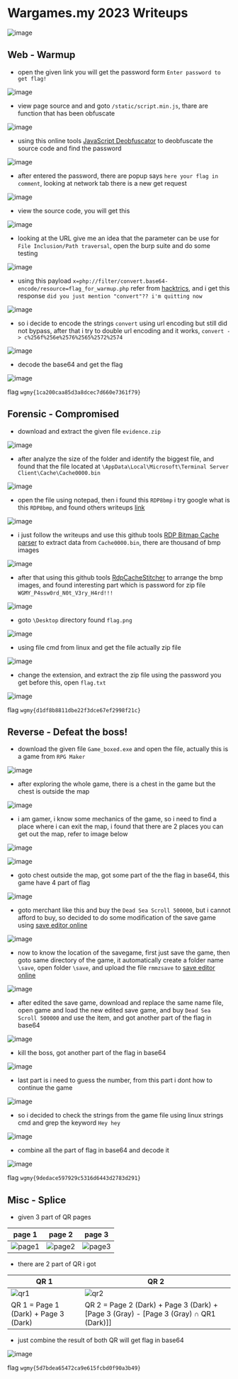 # Wargames.my 2023 Writeups

![image](https://github.com/0hanif0/WGMY2023CTF-Writeups/assets/23289982/3cc54c6b-65c5-4a43-8403-78a580f6ab8d)

## Web - Warmup

- open the given link you will get the password form `Enter password to get flag!`

![image](https://github.com/0hanif0/WGMY2023CTF-Writeups/assets/23289982/b6092705-3410-457d-8f88-f9de0a25c988)

- view page source and and goto `/static/script.min.js`, thare are function that has been obfuscate

![image](https://github.com/0hanif0/WGMY2023CTF-Writeups/assets/23289982/bc150520-cd35-4a37-9ffe-3e3fb19cb3d7)

- using this online tools [JavaScript Deobfuscator](https://obf-io.deobfuscate.io/) to deobfuscate the source code and find the password

![image](https://github.com/0hanif0/WGMY2023CTF-Writeups/assets/23289982/09a69afa-ab1b-4d62-9859-448c0b0550bf)

- after entered the password, there are popup says `here your flag in comment`, looking at network tab there is a new get request

![image](https://github.com/0hanif0/WGMY2023CTF-Writeups/assets/23289982/d6a58ace-2bf2-4ad7-b795-c229f92b68cd)

- view the source code, you will get this

![image](https://github.com/0hanif0/WGMY2023CTF-Writeups/assets/23289982/77753943-2214-451d-b04c-8f68180c54b2)

- looking at the URL give me an idea that the parameter can be use for `File Inclusion/Path traversal`, open the burp suite and do some testing

![image](https://github.com/0hanif0/WGMY2023CTF-Writeups/assets/23289982/ed26ec9d-0e78-43f4-a450-695030959a2a)

- using this payload `x=php://filter/convert.base64-encode/resource=flag_for_warmup.php` refer from [hacktrics](https://book.hacktricks.xyz/pentesting-web/file-inclusion), and i get this response `did you just mention "convert"?? i'm quitting now`

![image](https://github.com/0hanif0/WGMY2023CTF-Writeups/assets/23289982/a13583fc-f9fc-4039-b249-10d1b9cae98f)

- so i decide to encode the strings `convert` using url encoding but still did not bypass, after that i try to double url encoding and it works, `convert -> c%256f%256e%2576%2565%2572%2574`

![image](https://github.com/0hanif0/WGMY2023CTF-Writeups/assets/23289982/12808b50-cb6f-4e3a-8ca5-5511c94899e7)

- decode the base64 and get the flag

![image](https://github.com/0hanif0/WGMY2023CTF-Writeups/assets/23289982/0b56ee93-745e-4632-aa9a-896da4d246ad)

flag `wgmy{1ca200caa85d3a8dcec7d660e7361f79}`

## Forensic - Compromised

- download and extract the given file `evidence.zip`

![image](https://github.com/0hanif0/WGMY2023CTF-Writeups/assets/23289982/8c4ef906-a211-4d7c-9629-5552cef6058b)

- after analyze the size of the folder and identify the biggest file, and found that the file located at `\AppData\Local\Microsoft\Terminal Server Client\Cache\Cache0000.bin`

![image](https://github.com/0hanif0/WGMY2023CTF-Writeups/assets/23289982/854e0266-3c9b-4ecc-8f00-c2a2e900a102)

- open the file using notepad, then i found this `RDP8bmp` i try google what is this `RDP8bmp`, and found others writeups [link](https://medium.com/@yashkumarnavadiya/htb-no-place-to-hide-easy-forensics-challenge-b025c864607a)

![image](https://github.com/0hanif0/WGMY2023CTF-Writeups/assets/23289982/2ed75b75-4128-414a-9475-df19e6367f76)

- i just follow the writeups and use this github tools [RDP Bitmap Cache parser](https://github.com/ANSSI-FR/bmc-tools) to extract data from `Cache0000.bin`, there are thousand of bmp images

![image](https://github.com/0hanif0/WGMY2023CTF-Writeups/assets/23289982/fcda9a2b-8a18-456c-93de-8304a83cb3bd)

- after that using this github tools [RdpCacheStitcher](https://github.com/BSI-Bund/RdpCacheStitcher) to arrange the bmp images, and found interesting part which is password for zip file `WGMY_P4ssw0rd_N0t_V3ry_H4rd!!!`

![image](https://github.com/0hanif0/WGMY2023CTF-Writeups/assets/23289982/03cef38f-2502-405a-a178-4ce5aa67b963)

- goto `\Desktop` directory found `flag.png`

![image](https://github.com/0hanif0/WGMY2023CTF-Writeups/assets/23289982/5aced1e5-1aa0-43cc-974a-e85b9b1818e4)

- using file cmd from linux and get the file actually zip file

![image](https://github.com/0hanif0/WGMY2023CTF-Writeups/assets/23289982/44d832c7-96b7-4c35-be0f-f5e97fab5e9d)

- change the extension, and extract the zip file using the password you get before this, open `flag.txt`

![image](https://github.com/0hanif0/WGMY2023CTF-Writeups/assets/23289982/f41e9469-2302-4d3d-84a0-ddda40a614d4)

flag `wgmy{d1df8b8811dbe22f3dce67ef2998f21c}`

## Reverse - Defeat the boss!

- download the given file `Game_boxed.exe` and open the file, actually this is a game from `RPG Maker`

![image](https://github.com/0hanif0/WGMY2023CTF-Writeups/assets/23289982/2fccc6b7-9102-4630-8a95-a96b7c57dc69)

- after exploring the whole game, there is a chest in the game but the chest is outside the map

![image](https://github.com/0hanif0/WGMY2023CTF-Writeups/assets/23289982/ab7535ab-0bce-4723-a8f4-9bf2394ceda5)

- i am gamer, i know some mechanics of the game, so i need to find a place where i can exit the map, i found that there are 2 places you can get out the map, refer to image below

![image](https://github.com/0hanif0/WGMY2023CTF-Writeups/assets/23289982/5f23c07a-5d18-4b0e-b69c-c5802d84bcb2)

![image](https://github.com/0hanif0/WGMY2023CTF-Writeups/assets/23289982/36817119-bad8-4a02-9ad2-e2e17366e6c8)

- goto chest outside the map, got some part of the the flag in base64, this game have 4 part of flag

![image](https://github.com/0hanif0/WGMY2023CTF-Writeups/assets/23289982/c23f2047-0852-40b4-9ccf-db8b435c1c38)

- goto merchant like this and buy the `Dead Sea Scroll 500000`, but i cannot afford to buy, so decided to do some modification of the save game using [save editor online](https://www.save-editor.com/tools/rpg_tkool_mz_save.html)

![image](https://github.com/0hanif0/WGMY2023CTF-Writeups/assets/23289982/26b8347c-f8aa-4ad5-a725-b40b17488efa)

- now to know the location of the savegame, first just save the game, then goto same directory of the game, it automatically create a folder name `\save`, open folder `\save`, and upload the file `rmmzsave` to [save editor online](https://www.save-editor.com/tools/rpg_tkool_mz_save.html)

![image](https://github.com/0hanif0/WGMY2023CTF-Writeups/assets/23289982/f2e95821-7d9c-4596-bf1a-6b8bb66bf102)

- after edited the save game, download and replace the same name file, open game and load the new edited save game, and buy `Dead Sea Scroll 500000` and use the item, and got another part of the flag in base64

![image](https://github.com/0hanif0/WGMY2023CTF-Writeups/assets/23289982/c1a9ee9b-f13b-43c6-9d1b-d99263e3b62f)

- kill the boss, got another part of the flag in base64

![image](https://github.com/0hanif0/WGMY2023CTF-Writeups/assets/23289982/154a67bd-e676-4457-9a25-9fd4331d01f1)

- last part is i need to guess the number, from this part i dont how to continue the game

![image](https://github.com/0hanif0/WGMY2023CTF-Writeups/assets/23289982/da685690-b237-4e86-8a2d-77b7c6db101d)

- so i decided to check the strings from the game file using linux strings cmd and grep the keyword `Hey hey`

![image](https://github.com/0hanif0/WGMY2023CTF-Writeups/assets/23289982/35eea658-4014-4ecd-b0e3-a0143404ac69)

- combine all the part of flag in base64 and decode it

![image](https://github.com/0hanif0/WGMY2023CTF-Writeups/assets/23289982/38779e2c-7b0d-48b3-831e-508578841190)

flag `wgmy{9dedace597929c5316d6443d2783d291}`

## Misc - Splice

- given 3 part of QR pages

| page 1 | page 2 | page 3 |
|--------|--------|--------|
| ![page1](https://github.com/0hanif0/WGMY2023CTF-Writeups/assets/23289982/37c41282-c66a-4a25-866c-4c4ce19164c3) | ![page2](https://github.com/0hanif0/WGMY2023CTF-Writeups/assets/23289982/c24dc7d2-1805-4724-b837-2fe45fc230be) | ![page3](https://github.com/0hanif0/WGMY2023CTF-Writeups/assets/23289982/779ede0a-af9e-40ba-a802-cab957dbb6ef) |

- there are 2 part of QR i got

| QR 1 | QR 2 |
|------|------|
| ![qr1](https://github.com/0hanif0/WGMY2023CTF-Writeups/assets/23289982/a4f9aec3-266d-469c-b9de-6a6c5fe18d68) | ![qr2](https://github.com/0hanif0/WGMY2023CTF-Writeups/assets/23289982/7f1b3d99-6977-4bd1-b11a-7c580b47b128) |
| QR 1 = Page 1 \(Dark) \+ Page 3 \(Dark) | QR 2 = Page 2 \(Dark) \+ Page 3 \(Dark) \+ \[Page 3 \(Gray) - \[Page 3 \(Gray) ∩ QR1 \(Dark)\]\] |

- just combine the result of both QR will get flag in base64

![image](https://github.com/0hanif0/WGMY2023CTF-Writeups/assets/23289982/a45d8818-ad30-469c-903c-bf3ea867e8c4)

flag `wgmy{5d7bdea65472ca9e615fcbd0f90a3b49}`
